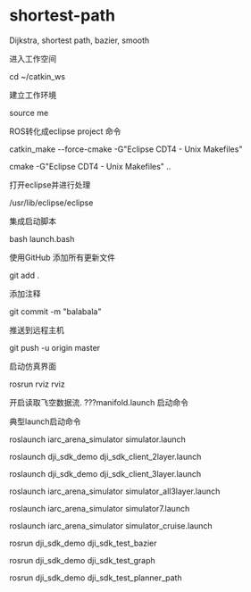 # shortest-path
Dijkstra, shortest path, bazier, smooth

进入工作空间

cd ~/catkin_ws

建立工作环境

source me

ROS转化成eclipse project 命令

catkin_make --force-cmake -G"Eclipse CDT4 - Unix Makefiles"

cmake -G"Eclipse CDT4 - Unix Makefiles" ..

打开eclipse并进行处理

/usr/lib/eclipse/eclipse

集成启动脚本

bash launch.bash


使用GitHub
添加所有更新文件

git add .

添加注释

git commit -m "balabala"

推送到远程主机

git push -u origin master

启动仿真界面

rosrun rviz rviz

开启读取飞空数据流.
???manifold.launch 启动命令

典型launch启动命令

roslaunch iarc_arena_simulator simulator.launch

roslaunch dji_sdk_demo dji_sdk_client_2layer.launch

roslaunch dji_sdk_demo dji_sdk_client_3layer.launch

roslaunch iarc_arena_simulator simulator_all3layer.launch

roslaunch iarc_arena_simulator simulator7.launch

roslaunch iarc_arena_simulator simulator_cruise.launch

rosrun dji_sdk_demo dji_sdk_test_bazier

rosrun dji_sdk_demo dji_sdk_test_graph

rosrun dji_sdk_demo dji_sdk_test_planner_path
